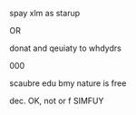 spay xlm as starup 

OR 

donat and qeuiaty to whdydrs

000

scaubre edu bmy nature is free 

dec. OK, not or f SIMFUY 

